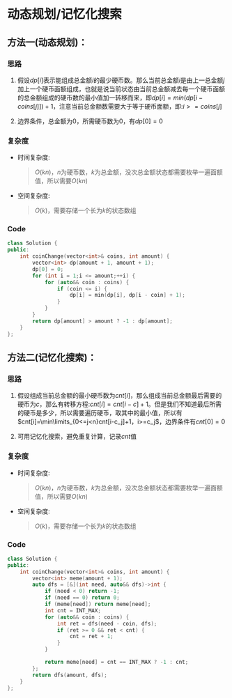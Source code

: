 # 动态规划/记忆化搜索
## 方法一(动态规划)：
### 思路
1. 假设$dp[i]$表示能组成总金额$i$的最少硬币数。那么当前总金额$i$是由上一总金额$j$加上一个硬币面额组成，也就是说当前状态由当前总金额减去每一个硬币面额的总金额组成的硬币数的最小值加一转移而来，即$dp[i]=min(dp[i-coins[j]])+1$，注意当前总金额数需要大于等于硬币面额，即:$i>=coins[j]$

2. 边界条件，总金额为$0$，所需硬币数为$0$，有$dp[0]=0$

### 复杂度
- 时间复杂度:
  > $O(kn)$，$n$为硬币数，$k$为总金额，没次总金额状态都需要枚举一遍面额值，所以需要$O(kn)$
- 空间复杂度:
  > $O(k)$，需要存储一个长为$k$的状态数组

### Code
```C++ []
class Solution {
public:
    int coinChange(vector<int>& coins, int amount) {
        vector<int> dp(amount + 1, amount + 1);
        dp[0] = 0;
        for (int i = 1;i <= amount;++i) {
            for (auto&& coin : coins) {
                if (coin <= i) {
                    dp[i] = min(dp[i], dp[i - coin] + 1);
                }
            }
        }
        return dp[amount] > amount ? -1 : dp[amount];
    }
};
```

## 方法二(记忆化搜索)：
### 思路
1. 假设组成当前总金额的最小硬币数为$cnt[i]$，那么组成当前总金额最后需要的硬币为$c$，那么有转移方程:$cnt[i]=cnt[i-c]+1$。但是我们不知道最后所需的硬币是多少，所以需要遍历硬币，取其中的最小值，所以有$cnt[i]=\min\limits_{0<=j<n}cnt[i-c_j]+1，i>=c_j$，边界条件有$cnt[0]=0$

2. 可用记忆化搜索，避免重复计算，记录$cnt$值

### 复杂度
- 时间复杂度:
  > $O(kn)$，$n$为硬币数，$k$为总金额，没次总金额状态都需要枚举一遍面额值，所以需要$O(kn)$
- 空间复杂度:
  > $O(k)$，需要存储一个长为$k$的状态数组

### Code
```C++ []
class Solution {
public:
    int coinChange(vector<int>& coins, int amount) {
        vector<int> meme(amount + 1);
        auto dfs = [&](int need, auto&& dfs)->int {
            if (need < 0) return -1;
            if (need == 0) return 0;
            if (meme[need]) return meme[need];
            int cnt = INT_MAX;
            for (auto&& coin : coins) {
                int ret = dfs(need - coin, dfs);
                if (ret >= 0 && ret < cnt) {
                    cnt = ret + 1;
                }
            }

            return meme[need] = cnt == INT_MAX ? -1 : cnt;
        };
        return dfs(amount, dfs);
    }
};
```